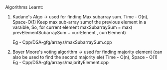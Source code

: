 Algorithms Learnt:

1. Kadane's Algo -> used for finding Max subarray sum. 
    Time - O(n), Space-O(1)
    Keep max sub-array sumof the previous element in a varaible, 
    So, for current element maxSubarraySum = max( prevElementSubarraySum + currElenent , currElement)

    Eg - Cpp/DSA-gfg/arrays/maxSubarraySum.cpp

2. Boyer Moore's voting algorithm -> used for finding majority element (can also be used to find the second majority ele)
    Time - O(n), Space - O(1)
    Eg - Cpp/DSA-gfg/arrays/majorityElement.cpp